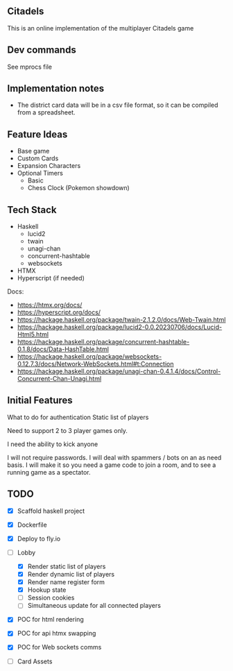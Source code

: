 ## Citadels
This is an online implementation of the multiplayer Citadels game

## Dev commands

See mprocs file

## Implementation notes

- The district card data will be in a csv file format, so it can be compiled from a spreadsheet.

## Feature Ideas
- Base game
- Custom Cards 
- Expansion Characters
- Optional Timers
    - Basic
    - Chess Clock (Pokemon showdown)

## Tech Stack 
- Haskell 
    - lucid2
    - twain
    - unagi-chan
    - concurrent-hashtable
    - websockets
- HTMX
- Hyperscript (if needed)


Docs:
- https://htmx.org/docs/
- https://hyperscript.org/docs/
- https://hackage.haskell.org/package/twain-2.1.2.0/docs/Web-Twain.html
- https://hackage.haskell.org/package/lucid2-0.0.20230706/docs/Lucid-Html5.html
- https://hackage.haskell.org/package/concurrent-hashtable-0.1.8/docs/Data-HashTable.html
- https://hackage.haskell.org/package/websockets-0.12.7.3/docs/Network-WebSockets.html#t:Connection
- https://hackage.haskell.org/package/unagi-chan-0.4.1.4/docs/Control-Concurrent-Chan-Unagi.html


## Initial Features
What to do for authentication
Static list of players

Need to support 2 to 3 player games only.

I need the ability to kick anyone

I will not require passwords.
I will deal with spammers / bots on an as need basis.
I will make it so you need a game code to join a room, and to see a running game as a spectator.


 ## TODO
- [x] Scaffold haskell project
- [x] Dockerfile
- [x] Deploy to fly.io
- [ ] Lobby
    - [x] Render static list of players
    - [x] Render dynamic list of players
    - [x] Render name register form
    - [x] Hookup state
    - [ ] Session cookies
    - [ ] Simultaneous update for all connected players

 - [x] POC for html rendering
 - [x] POC for api htmx swapping
 - [x] POC for Web sockets comms

- [ ] Card Assets

